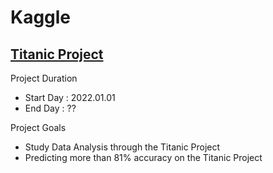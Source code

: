 # Kaggle
## [Titanic Project](https://www.kaggle.com/c/titanic)

Project Duration
 - Start Day : 2022.01.01
 - End Day : ??

Project Goals
 - Study Data Analysis through the Titanic Project
 - Predicting more than 81% accuracy on the Titanic Project